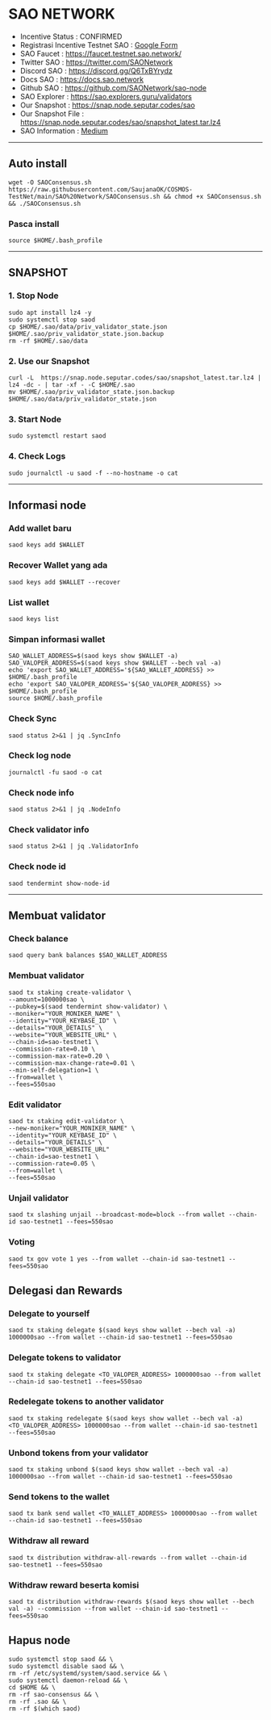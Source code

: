# SAO NETWORK
- Incentive Status : CONFIRMED
- Registrasi Incentive Testnet SAO : [Google Form](https://docs.google.com/forms/u/0/d/e/1FAIpQLSeIx9mxry0w5oTyiOpSHg04cM4GPZMKvxd1LmhqyhYvqY8bOQ/alreadyresponded)
- SAO Faucet : https://faucet.testnet.sao.network/
- Twitter SAO : https://twitter.com/SAONetwork
- Discord SAO : https://discord.gg/Q6TxBYrydz
- Docs SAO : https://docs.sao.network
- Github SAO : https://github.com/SAONetwork/sao-node
- SAO Explorer : https://sao.explorers.guru/validators
- Our Snapshot : https://snap.node.seputar.codes/sao
- Our Snapshot File : https://snap.node.seputar.codes/sao/snapshot_latest.tar.lz4
- SAO Information : [Medium](https://saonetwork.medium.com/a-complete-guide-to-sao-network-testnet-e70117bd294)
________________________________________________

## Auto install
```
wget -O SAOConsensus.sh https://raw.githubusercontent.com/SaujanaOK/COSMOS-TestNet/main/SAO%20Network/SAOConsensus.sh && chmod +x SAOConsensus.sh && ./SAOConsensus.sh
```

### Pasca install
```
source $HOME/.bash_profile
```
________________________________________________
## SNAPSHOT
### 1. Stop Node
```
sudo apt install lz4 -y
sudo systemctl stop saod
cp $HOME/.sao/data/priv_validator_state.json $HOME/.sao/priv_validator_state.json.backup
rm -rf $HOME/.sao/data
```
### 2. Use our Snapshot
```
curl -L  https://snap.node.seputar.codes/sao/snapshot_latest.tar.lz4 | lz4 -dc - | tar -xf - -C $HOME/.sao
mv $HOME/.sao/priv_validator_state.json.backup $HOME/.sao/data/priv_validator_state.json
```
### 3. Start Node
```
sudo systemctl restart saod
```
### 4. Check Logs
```
sudo journalctl -u saod -f --no-hostname -o cat
```
________________________________________________
## Informasi node
### Add wallet baru
```
saod keys add $WALLET
```
### Recover Wallet yang ada
```
saod keys add $WALLET --recover
```
### List wallet
```
saod keys list
```
### Simpan informasi wallet
```
SAO_WALLET_ADDRESS=$(saod keys show $WALLET -a)
SAO_VALOPER_ADDRESS=$(saod keys show $WALLET --bech val -a)
echo 'export SAO_WALLET_ADDRESS='${SAO_WALLET_ADDRESS} >> $HOME/.bash_profile
echo 'export SAO_VALOPER_ADDRESS='${SAO_VALOPER_ADDRESS} >> $HOME/.bash_profile
source $HOME/.bash_profile
```
### Check Sync
```
saod status 2>&1 | jq .SyncInfo
```
### Check log node
```
journalctl -fu saod -o cat
```
### Check node info
```
saod status 2>&1 | jq .NodeInfo
```
### Check validator info
```
saod status 2>&1 | jq .ValidatorInfo
```
### Check node id
```
saod tendermint show-node-id
```
________________________________________________
## Membuat validator
### Check balance
```
saod query bank balances $SAO_WALLET_ADDRESS
```
### Membuat validator
```
saod tx staking create-validator \
--amount=1000000sao \
--pubkey=$(saod tendermint show-validator) \
--moniker="YOUR_MONIKER_NAME" \
--identity="YOUR_KEYBASE_ID" \
--details="YOUR_DETAILS" \
--website="YOUR_WEBSITE_URL" \
--chain-id=sao-testnet1 \
--commission-rate=0.10 \
--commission-max-rate=0.20 \
--commission-max-change-rate=0.01 \
--min-self-delegation=1 \
--from=wallet \
--fees=550sao
```
### Edit validator
```
saod tx staking edit-validator \
--new-moniker="YOUR_MONIKER_NAME" \
--identity="YOUR_KEYBASE_ID" \
--details="YOUR_DETAILS" \
--website="YOUR_WEBSITE_URL"
--chain-id=sao-testnet1 \
--commission-rate=0.05 \
--from=wallet \
--fees=550sao
```
### Unjail validator
```
saod tx slashing unjail --broadcast-mode=block --from wallet --chain-id sao-testnet1 --fees=550sao
```
### Voting
```
saod tx gov vote 1 yes --from wallet --chain-id sao-testnet1 --fees=550sao
```
## Delegasi dan Rewards
### Delegate to yourself
```
saod tx staking delegate $(saod keys show wallet --bech val -a) 1000000sao --from wallet --chain-id sao-testnet1 --fees=550sao
```
### Delegate tokens to validator
```
saod tx staking delegate <TO_VALOPER_ADDRESS> 1000000sao --from wallet --chain-id sao-testnet1 --fees=550sao
```
### Redelegate tokens to another validator
```
saod tx staking redelegate $(saod keys show wallet --bech val -a) <TO_VALOPER_ADDRESS> 1000000sao --from wallet --chain-id sao-testnet1 --fees=550sao
```
### Unbond tokens from your validator
```
saod tx staking unbond $(saod keys show wallet --bech val -a) 1000000sao --from wallet --chain-id sao-testnet1 --fees=550sao
```
### Send tokens to the wallet
```
saod tx bank send wallet <TO_WALLET_ADDRESS> 1000000sao --from wallet --chain-id sao-testnet1 --fees=550sao
```
### Withdraw all reward
```
saod tx distribution withdraw-all-rewards --from wallet --chain-id sao-testnet1 --fees=550sao
```
### Withdraw reward beserta komisi
```
saod tx distribution withdraw-rewards $(saod keys show wallet --bech val -a) --commission --from wallet --chain-id sao-testnet1 --fees=550sao
```
## Hapus node
```
sudo systemctl stop saod && \
sudo systemctl disable saod && \
rm -rf /etc/systemd/system/saod.service && \
sudo systemctl daemon-reload && \
cd $HOME && \
rm -rf sao-consensus && \
rm -rf .sao && \
rm -rf $(which saod)
```
